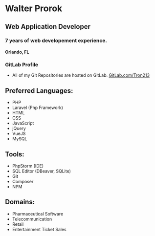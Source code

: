 # Walter Prorok
## Web Application Developer
### 7 years of web developement experience.
#### Orlando, FL

### GitLab Profile
* All of my Git Repositories are hosted on GitLab.
[GitLab.com/Tron213](https://gitlab.com/Tron213)


## Preferred Languages:
* PHP
* Laravel (Php Framework)
* HTML
* CSS
* JavaScript
* jQuery
* VueJS
* MySQL

## Tools:
* PhpStorm (IDE)
* SQL Editor (DBeaver, SQLite)
* Git
* Composer
* NPM

## Domains:
* Pharmaceutical Software
* Telecommunication
* Retail
* Entertainment Ticket Sales


